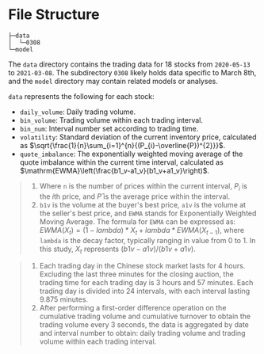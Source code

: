 <!--
 * @Author: Jie Huang huangjie20011001@163.com
 * @Date: 2024-06-14 21:37:23
-->
# File Structure

```
├─data
│  └─0308
└─model
```

The `data` directory contains the trading data for 18 stocks from `2020-05-13` to `2021-03-08`. The subdirectory `0308` likely holds data specific to March 8th, and the `model` directory may contain related models or analyses.

```data``` represents the following for each stock:
- `daily_volume`: Daily trading volume.
- `bin_volume`: Trading volume within each trading interval.
- `bin_num`: Interval number set according to trading time.
- `volatility`: Standard deviation of the current inventory price, calculated as $\sqrt{\frac{1}{n}\sum_{i=1}^{n}{(P_{i}-\overline{P})^{2}}}$.
- `quote_imbalance`: The exponentially weighted moving average of the quote imbalance within the current time interval, calculated as $\mathrm{EWMA}\left(\frac{b1_v-a1_v}{b1_v+a1_v}\right)$.

> 1. Where `n` is the number of prices within the current interval, $P_i$ is the $i$th price, and $P̄$ is the average price within the interval.
> 2. `b1v` is the volume at the buyer's best price, `a1v` is the volume at the seller's best price, and `EWMA` stands for Exponentially Weighted Moving Average. The formula for `EWMA` can be expressed as: $EWMA(X_t) = (1 - lambda) * X_t + lambda * EWMA(X_{t-1})$, where `lambda` is the decay factor, typically ranging in value from 0 to 1. In this study, $X_t$ represents $(b1v - a1v) / (b1v + a1v)$.

> 1. Each trading day in the Chinese stock market lasts for 4 hours. Excluding the last three minutes for the closing auction, the trading time for each trading day is 3 hours and 57 minutes. Each trading day is divided into 24 intervals, with each interval lasting 9.875 minutes.
> 2. After performing a first-order difference operation on the cumulative trading volume and cumulative turnover to obtain the trading volume every 3 seconds, the data is aggregated by date and interval number to obtain: daily trading volume and trading volume within each trading interval.
